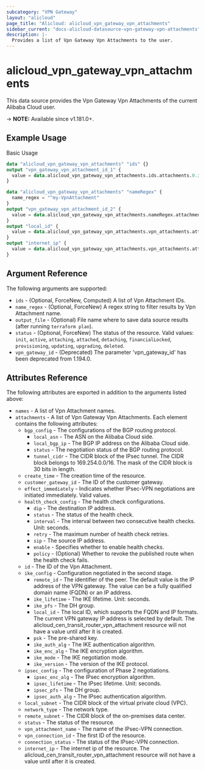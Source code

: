 ```yaml
---
subcategory: "VPN Gateway"
layout: "alicloud"
page_title: "Alicloud: alicloud_vpn_gateway_vpn_attachments"
sidebar_current: "docs-alicloud-datasource-vpn-gateway-vpn-attachments"
description: |-
  Provides a list of Vpn Gateway Vpn Attachments to the user.
---
```


# alicloud_vpn_gateway_vpn_attachments

This data source provides the Vpn Gateway Vpn Attachments of the current Alibaba Cloud user.

-> **NOTE:** Available since v1.181.0+.

## Example Usage

Basic Usage

```terraform
data "alicloud_vpn_gateway_vpn_attachments" "ids" {}
output "vpn_gateway_vpn_attachment_id_1" {
  value = data.alicloud_vpn_gateway_vpn_attachments.ids.attachments.0.id
}

data "alicloud_vpn_gateway_vpn_attachments" "nameRegex" {
  name_regex = "^my-VpnAttachment"
}
output "vpn_gateway_vpn_attachment_id_2" {
  value = data.alicloud_vpn_gateway_vpn_attachments.nameRegex.attachments.0.id
}
output "local_id" {
  value = data.alicloud_vpn_gateway_vpn_attachments.vpn_attachments.attachments.0.ike_config.0.local_id
}
output "internet_ip" {
  value = data.alicloud_vpn_gateway_vpn_attachments.vpn_attachments.attachments.0.internet_ip
}
```

## Argument Reference

The following arguments are supported:

* `ids` - (Optional, ForceNew, Computed)  A list of Vpn Attachment IDs.
* `name_regex` - (Optional, ForceNew) A regex string to filter results by Vpn Attachment name.
* `output_file` - (Optional) File name where to save data source results (after running `terraform plan`).
* `status` - (Optional, ForceNew) The status of the resource. Valid values: `init`, `active`, `attaching`, `attached`, `detaching`, `financialLocked`, `provisioning`, `updating`, `upgrading`, `deleted`.
* `vpn_gateway_id` - (Deprecated) The parameter 'vpn_gateway_id' has been deprecated from 1.194.0.

## Attributes Reference

The following attributes are exported in addition to the arguments listed above:

* `names` - A list of Vpn Attachment names.
* `attachments` - A list of Vpn Gateway Vpn Attachments. Each element contains the following attributes:
  * `bgp_config` - The configurations of the BGP routing protocol.
    * `local_asn` - The ASN on the Alibaba Cloud side.
    * `local_bgp_ip` - The BGP IP address on the Alibaba Cloud side.
    * `status` - The negotiation status of the BGP routing protocol.
    * `tunnel_cidr` - The CIDR block of the IPsec tunnel. The CIDR block belongs to 169.254.0.0/16. The mask of the CIDR block is 30 bits in length.
  * `create_time` - The creation time of the resource.
  * `customer_gateway_id` - The ID of the customer gateway.
  * `effect_immediately` - Indicates whether IPsec-VPN negotiations are initiated immediately. Valid values.
  * `health_check_config` - The health check configurations.
    * `dip` - The destination IP address.
    * `status` - The status of the health check.
    * `interval` - The interval between two consecutive health checks. Unit: seconds.
    * `retry` - The maximum number of health check retries.
    * `sip` - The source IP address.
    * `enable` - Specifies whether to enable health checks.
    * `policy` - (Optional) Whether to revoke the published route when the health check fails.
  * `id` - The ID of the Vpn Attachment.
  * `ike_config` - Configuration negotiated in the second stage.
    * `remote_id` - The identifier of the peer. The default value is the IP address of the VPN gateway. The value can be a fully qualified domain name (FQDN) or an IP address.
    * `ike_lifetime` - The IKE lifetime. Unit: seconds.
    * `ike_pfs` - The DH group.
    * `local_id` - The local ID, which supports the FQDN and IP formats. The current VPN gateway IP address is selected by default. The alicloud_cen_transit_router_vpn_attachment resource will not have a value until after it is created.
    * `psk` - The pre-shared key.
    * `ike_auth_alg` - The IKE authentication algorithm.
    * `ike_enc_alg` - The IKE encryption algorithm.
    * `ike_mode` - The IKE negotiation mode.
    * `ike_version` - The version of the IKE protocol.
  * `ipsec_config` - The configuration of Phase 2 negotiations.
    * `ipsec_enc_alg` - The IPsec encryption algorithm.
    * `ipsec_lifetime` - The IPsec lifetime. Unit: seconds.
    * `ipsec_pfs` - The DH group.
    * `ipsec_auth_alg` - The IPsec authentication algorithm.
  * `local_subnet` - The CIDR block of the virtual private cloud (VPC).
  * `network_type` - The network type.
  * `remote_subnet` - The CIDR block of the on-premises data center.
  * `status` - The status of the resource.
  * `vpn_attachment_name` - The name of the IPsec-VPN connection.
  * `vpn_connection_id` - The first ID of the resource.
  * `connection_status` - The status of the IPsec-VPN connection. 
  * `internet_ip` - The internet ip of the resource. The alicloud_cen_transit_router_vpn_attachment resource will not have a value until after it is created.